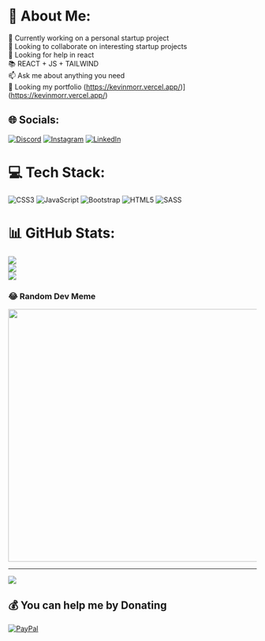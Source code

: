 # 💫 About Me:
👋 Currently working on a personal startup project<br>👀 Looking to collaborate on interesting startup projects<br>🌱 Looking for help in react<br>📚 REACT + JS + TAILWIND <br>📫 Ask me about anything you need<br> 🖤 Looking my portfolio (https://kevinmorr.vercel.app/)](https://kevinmorr.vercel.app/)


## 🌐 Socials:
[![Discord](https://img.shields.io/badge/Discord-%237289DA.svg?logo=discord&logoColor=white)](https://discord.gg/kiviin#7487) [![Instagram](https://img.shields.io/badge/Instagram-%23E4405F.svg?logo=Instagram&logoColor=white)](https://instagram.com/keb.iiii) [![LinkedIn](https://img.shields.io/badge/LinkedIn-%230077B5.svg?logo=linkedin&logoColor=white)](https://linkedin.com/in/kevin-moreira-aba3a0270) 

# 💻 Tech Stack:
![CSS3](https://img.shields.io/badge/css3-%231572B6.svg?style=for-the-badge&logo=css3&logoColor=white) ![JavaScript](https://img.shields.io/badge/javascript-%23323330.svg?style=for-the-badge&logo=javascript&logoColor=%23F7DF1E) ![Bootstrap](https://img.shields.io/badge/bootstrap-%23563D7C.svg?style=for-the-badge&logo=bootstrap&logoColor=white) ![HTML5](https://img.shields.io/badge/html5-%23E34F26.svg?style=for-the-badge&logo=html5&logoColor=white) ![SASS](https://img.shields.io/badge/SASS-hotpink.svg?style=for-the-badge&logo=SASS&logoColor=white)
# 📊 GitHub Stats:
![](https://github-readme-stats.vercel.app/api?username=Futuredevkev&theme=dracula&hide_border=true&include_all_commits=false&count_private=false)<br/>
![](https://github-readme-streak-stats.herokuapp.com/?user=Futuredevkev&theme=dracula&hide_border=true)<br/>
![](https://github-readme-stats.vercel.app/api/top-langs/?username=Futuredevkev&theme=dracula&hide_border=true&include_all_commits=false&count_private=false&layout=compact)

### 😂 Random Dev Meme
<img src="https://rm.up.railway.app/" width="512px"/>

---
[![](https://visitcount.itsvg.in/api?id=Futuredevkev&icon=0&color=4)](https://visitcount.itsvg.in)

  ## 💰 You can help me by Donating
  [![PayPal](https://img.shields.io/badge/PayPal-00457C?style=for-the-badge&logo=paypal&logoColor=white)](https://paypal.me/KevinNahuelMoreiraGomez) 

  
<!-- Proudly created with GPRM ( https://gprm.itsvg.in ) -->
